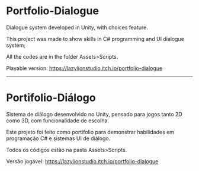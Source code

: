 # Portfolio-Dialogue  
Dialogue system developed in Unity, with choices feature.  

This project was made to show skills in C# programming and UI dialogue system;

All the codes are in the folder Assets>Scripts.

Playable version: https://lazylionstudio.itch.io/portfolio-dialogue



---------------------------------------------------------
# Portifolio-Diálogo  
Sistema de diálogo desenvolvido no Unity, pensado para jogos tanto 2D como 3D, com funcionalidade de escolha.  

Este projeto foi feito como portifolio para demonstrar habilidades em programação C# e sistemas UI de diálogo.  

Todos os códigos estão na pasta Assets>Scripts.  

Versão jogável: https://lazylionstudio.itch.io/portfolio-dialogue
